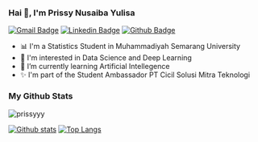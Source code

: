 ### Hai 👋, I'm Prissy Nusaiba Yulisa
[![Gmail Badge](https://img.shields.io/badge/-prissynusaiba12@gmail.com-c14438?style=flat&logo=Gmail&logoColor=white&link=mailto:prissynusaiba12@gmail.com)](mailto:prissynusaiba12@gmail.com) 
[![Linkedin Badge](https://img.shields.io/badge/-prissynusaiba-0072b1?style=flat&logo=Linkedin&logoColor=white&link=https://www.linkedin.com/in/prissy-nusaiba/)](https://www.linkedin.com/in/prissynusaiba/) [![Github Badge](https://img.shields.io/badge/-prissyyy-grey?style=flat&logo=github&logoColor=white&link=https://github.com/prissyyy/)](https://www.github.com/prissyyy/) <p align='left'>
- 📊 I'm a Statistics Student in Muhammadiyah Semarang University
- 👀 I'm interested in Data Science and Deep Learning
- 🌱 I’m currently learning Artificial Intellegence
- ✨ I'm part of the Student Ambassador PT Cicil Solusi Mitra Teknologi
### My Github Stats
<p align=left> <img src=https://komarev.com/ghpvc/?username=prissyyy alt=prissyyy /> </p>

[![Github stats](https://github-readme-stats.vercel.app/api?username=prissyyy&show_icons=true&include_all_commits=true)](https://github.com/prissyyy/github-readme-stats)
[![Top Langs](https://github-readme-stats.vercel.app/api/top-langs/?username=prissyyy&layout=compact)](https://github.com/prissyyy/github-readme-stats)
